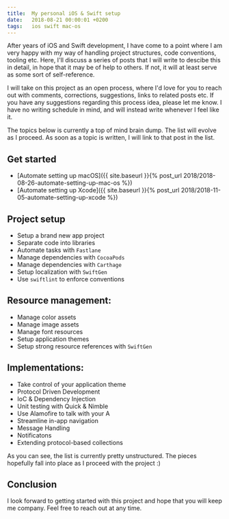```yaml
---
title:  My personal iOS & Swift setup
date:   2018-08-21 00:00:01 +0200
tags:	ios swift mac-os
---
```


After years of iOS and Swift development, I have come to a point where I am very
happy with my way of handling project structures, code conventions, tooling etc.
Here, I'll discuss a series of posts that I will write to descibe this in detail,
in hope that it may be of help to others. If not, it will at least serve as some
sort of self-reference.

I will take on this project as an open process, where I'd love for you to reach
out with comments, corrections, suggestions, links to related posts etc. If you
have any suggestions regarding this process idea, please let me know. I have no
writing schedule in mind, and will instead write whenever I feel like it.

The topics below is currently a top of mind brain dump. The list will evolve as
I proceed. As soon as a topic is written, I will link to that post in the list.


## Get started

 * [Automate setting up macOS]({{ site.baseurl }}{% post_url 2018/2018-08-26-automate-setting-up-mac-os %})
 * [Automate setting up Xcode]({{ site.baseurl }}{% post_url 2018/2018-11-05-automate-setting-up-xcode %})

## Project setup

 * Setup a brand new app project
 * Separate code into libraries
 * Automate tasks with `Fastlane`
 * Manage dependencies with `CocoaPods`
 * Manage dependencies with `Carthage`
 * Setup localization with `SwiftGen`
 * Use `swiftlint` to enforce conventions

## Resource management:

 * Manage color assets
 * Manage image assets
 * Manage font resources
 * Setup application themes
 * Setup strong resource references with `SwiftGen`

## Implementations:

 * Take control of your application theme
 * Protocol Driven Development
 * IoC & Dependency Injection
 * Unit testing with Quick & Nimble
 * Use Alamofire to talk with your A
 * Streamline in-app navigation
 * Message Handling
 * Notificatons
 * Extending protocol-based collections

As you can see, the list is currently pretty unstructured. The pieces hopefully
fall into place as I proceed with the project :)


## Conclusion

I look forward to getting started with this project and hope that you will keep
me company. Feel free to reach out at any time.